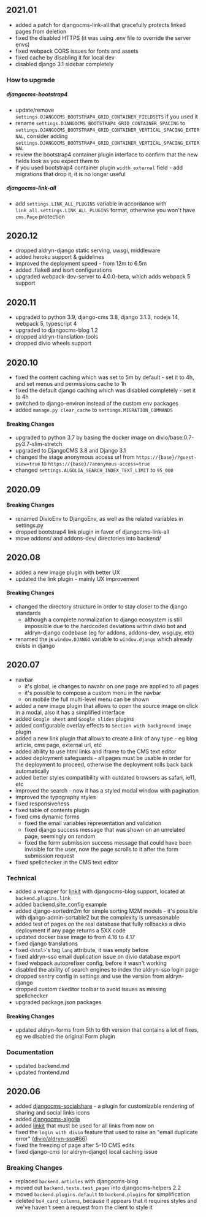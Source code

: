 2021.01
-------------------------------------------------------------------------------

- added a patch for djangocms-link-all that gracefully protects linked pages from deletion
- fixed the disabled HTTPS (it was using .env file to override the server envs)
- fixed webpack CORS issues for fonts and assets
- fixed cache by disabling it for local dev
- disabled django 3.1 sidebar completely

### How to upgrade

##### djangocms-bootstrap4
- update/remove `settings.DJANGOCMS_BOOTSTRAP4_GRID_CONTAINER_FIELDSETS` if you used it
- rename `settings.DJANGOCMS_BOOTSTRAP4_GRID_CONTAINER_SPACING` to `settings.DJANGOCMS_BOOTSTRAP4_GRID_CONTAINER_VERTICAL_SPACING_EXTERNAL`, consider adding `settings.DJANGOCMS_BOOTSTRAP4_GRID_CONTAINER_VERTICAL_SPACING_EXTERNAL`
- review the bootstrap4 container plugin interface to confirm that the new fields look as you expect them to
- if you used bootstrap4 container plugin `width_external` field - add migrations that drop it, it is no longer useful

##### djangocms-link-all
- add `settings.LINK_ALL_PLUGINS` variable in accordance with `link_all.settings.LINK_ALL_PLUGINS` format, otherwise you won't have `cms.Page` protection

2020.12
-------------------------------------------------------------------------------

- dropped aldryn-django static serving, uwsgi, middleware
- added heroku support & guidelines
- improved the deployment speed - from 12m to 6.5m
- added .flake8 and isort configurations
- upgraded webpack-dev-server to 4.0.0-beta, which adds webpack 5 support


2020.11
-------------------------------------------------------------------------------

- upgraded to python 3.9, django-cms 3.8, django 3.1.3, nodejs 14, webpack 5, typescript 4
- upgraded to djangocms-blog 1.2
- dropped aldryn-translation-tools
- dropped divio wheels support

2020.10
-------------------------------------------------------------------------------

- fixed the content caching which was set to 5m by default - set it to 4h, and set menus and permissions cache to 1h
- fixed the default django caching which was disabled completely - set it to 4h
- switched to django-environ instead of the custom env packages
- added `manage.py clear_cache` to `settings.MIGRATION_COMMANDS`

#### Breaking Changes
- upgraded to python 3.7 by basing the docker image on divio/base:0.7-py3.7-slim-stretch
- upgraded to DjangoCMS 3.8 and Django 3.1
- changed the stage anonymous access url from `https://{base}/?guest-view=true` to `https://{base}/?anonymous-access=true`
- changed `settings.ALGOLIA_SEARCH_INDEX_TEXT_LIMIT` to `95_000`


2020.09
-------------------------------------------------------------------------------

#### Breaking Changes
- renamed DivioEnv to DjangoEnv, as well as the related variables in settings.py
- dropped bootstrap4 link plugin in favor of djangocms-link-all
- move addons/ and addons-dev/ directories into backend/


2020.08
-------------------------------------------------------------------------------

- added a new image plugin with better UX
- updated the link plugin - mainly UX improvement

#### Breaking Changes

- changed the directory structure in order to stay closer to the django standards
    - although a complete normalization to django ecosystem is still impossible due to the hardcoded deviations within divio bot and aldryn-django codebase (eg for addons, addons-dev, wsgi.py, etc)
- renamed the js `window.DJANGO` variable to `window.django` which already exists in django


2020.07
-------------------------------------------------------------------------------

- navbar
    - it's global, ie changes to navabr on one page are applied to all pages
    - it's possible to compose a custom menu in the navbar
    - on mobile the full multi-level menu can be shown
- added a new image plugin that allows to open the source image on click in a modal, also it has a simplified interface
- added `Google sheet` and `Google slides` plugins
- added configurable overlay effects to `Section with background image` plugin
- added a new link plugin that allows to create a link of any type - eg blog article, cms page, external url, etc
- added ability to use html links and iframe to the CMS text editor
- added deployment safeguards - all pages must be usable in order for the deployment to proceed, otherwise the deployment rolls back back automatically
- added better styles compatibility with outdated browsers as safari, ie11, etc
- improved the search - now it has a styled modal window with pagination
- improved the typography styles
- fixed responsiveness
- fixed table of contents plugin
- fixed cms dynamic forms
    - fixed the email variables representation and validation
    - fixed django success message that was shown on an unrelated page, seemingly on random
    - fixed the form submission success message that could have been invisible for the user, now the page scrolls to it after the form submission request
- fixed spellchecker in the CMS text editor

### Technical

- added a wrapper for [linkit](https://github.com/dreipol/linkit) with djangocms-blog support, located at `backend.plugins.link`
- added backend.site_config example
- added django-sortedm2m for simple sorting M2M models - it's possible with django-admin-sortable2 but the complexity is unreasonable
- added test of pages on the real database that fully rollbacks a divio deployment if any page returns a 5XX code 
- updated docker base image to from 4.16 to 4.17
- fixed django translations
- fixed `<html>`'s tag `lang` attribute, it was empty before
- fixed aldryn-sso email duplication issue on divio database export
- fixed webpack autoprefixer config, before it wasn't working
- disabled the ability of search engines to index the aldryn-sso login page
- dropped sentry config in settings and use the version from aldryn-django
- dropped custom ckeditor toolbar to avoid issues as missing spellchecker
- upgraded package.json packages

#### Breaking Changes

- updated aldryn-forms from 5th to 6th version that contains a lot of fixes, eg we disabled the original Form plugin

### Documentation

- updated backend.md
- updated frontend.md

2020.06
-------------------------------------------------------------------------------

- added [djangocms-socialshare](https://gitlab.com/what-digital/djangocms-socialshare) - a plugin for customizable rendering of sharing and social links icons
- added [djangocms-algolia](https://gitlab.com/victor.yunenko/djangocms-algolia)
- added [linkit](https://github.com/dreipol/linkit) that must be used for all links from now on
- fixed the `login with divio` feature that used to raise an "email duplicate error" ([divio/aldryn-sso#66](https://github.com/divio/aldryn-sso/issues/66))
- fixed the freezing of page after 5-10 CMS edits
- fixed django-cms (or aldryn-django) local caching issue

### Breaking Changes

- replaced `backend.articles` with djangocms-blog
- moved out `backend.tests.test_pages` into djangocms-helpers 2.2
- moved `backend.plugins.default` to `backend.plugins` for simplification
- deleted `bs4_card_columns`, because it appears that it requires styles and we've haven't seen a request from the client to style it
